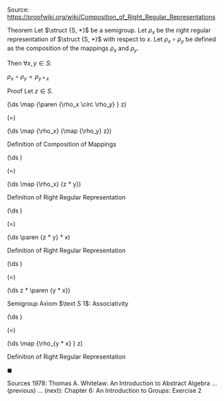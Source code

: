 # 

Source: https://proofwiki.org/wiki/Composition_of_Right_Regular_Representations

Theorem
Let $\struct {S, *}$ be a semigroup.
Let $\rho_x$ be the right regular representation of $\struct {S, *}$ with respect to $x$.
Let $\rho_x \circ \rho_y$ be defined as the composition of the mappings $\rho_x$ and $\rho_y$.

Then $\forall x, y \in S$:

$\rho_x \circ \rho_y = \rho_{y * x}$


Proof
Let $z \in S$.














\(\ds \map {\paren {\rho_x \circ \rho_y} } z\)

\(=\)







\(\ds \map {\rho_x} {\map {\rho_y} z}\)





Definition of Composition of Mappings














\(\ds \)

\(=\)







\(\ds \map {\rho_x} {z * y}\)





Definition of Right Regular Representation














\(\ds \)

\(=\)







\(\ds \paren {z * y} * x\)





Definition of Right Regular Representation














\(\ds \)

\(=\)







\(\ds z * \paren {y * x}\)





Semigroup Axiom $\text S 1$: Associativity














\(\ds \)

\(=\)







\(\ds \map {\rho_{y * x} } z\)





Definition of Right Regular Representation



$\blacksquare$


Sources
1978: Thomas A. Whitelaw: An Introduction to Abstract Algebra ... (previous) ... (next): Chapter $6$: An Introduction to Groups: Exercise $2$




